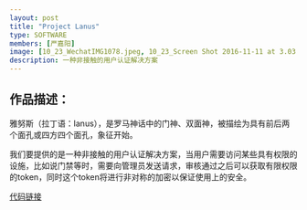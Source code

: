 ```yaml
---
layout: post
title: "Project Lanus"
type: SOFTWARE
members: [严嘉阳]
image: [10_23_WechatIMG1078.jpeg, 10_23_Screen Shot 2016-11-11 at 3.03.34 PM.png, 10_23_WechatIMG1080.jpeg]
description: 一种非接触的用户认证解决方案
---
```

<h2>作品描述：</h2>

雅努斯（拉丁语：Ianus），是罗马神话中的门神、双面神，被描绘为具有前后两个面孔或四方四个面孔，象征开始。

我们要提供的是一种非接触的用户认证解决方案，当用户需要访问某些具有权限的设施，比如说门禁等时，需要向管理员发送请求，审核通过之后可以获取有限权限的token，同时这个token将进行非对称的加密以保证使用上的安全。

[代码链接][CodeBase]

[CodeBase]: https://git.thoughtworks.net/jyyan/ProjectLanus
